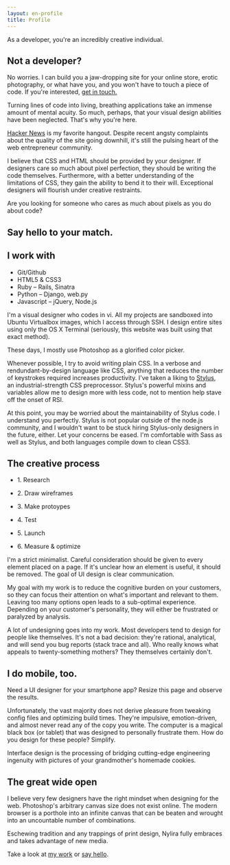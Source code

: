 ```yaml
---
layout: en-profile
title: Profile
---
```


As a developer, you're an incredibly creative individual. 

<aside>
  <h2>Not a developer?</h2>
  <p>No worries. I can build you a jaw-dropping site for your online store, erotic photography, or what have you, and you won't have to touch a piece of code. If you're interested, <a href='//nylira.com/en/contact'>get in touch.</a>
</aside>

Turning lines of code into living, breathing applications take an immense amount of mental acuity. So much, perhaps, that your visual design abilities have been neglected. That's why you're here.

<a href='//news.ycombinator.com'>Hacker News</a> is my favorite hangout. Despite recent angsty complaints about the quality of the site going downhill, it's still the pulsing heart of the web entrepreneur community.

I believe that CSS and HTML should be provided by your designer. If designers care so much about pixel perfection, they should be writing the code themselves. Furthermore, with a better understanding of the limitations of CSS, they gain the ability to bend it to their will. Exceptional designers will flourish under creative restraints. 

Are you looking for someone who cares as much about pixels as you do about code? 

## Say hello to your match.

<aside>
  <h2>I work with</h2>
  <ul>
  <li>Git/Github
  <li>HTML5 &amp; CSS3
  <li>Ruby &ndash; Rails, Sinatra
  <li>Python &ndash; Django, web.py
  <li>Javascript &ndash; jQuery, Node.js
  </ul>
</aside>

I'm a visual designer who codes in vi. All my projects are sandboxed into Ubuntu Virtualbox images, which I access through SSH. I design entire sites using only the OS X Terminal (seriously, this website was built using that exact method).

These days, I mostly use Photoshop as a glorified color picker.

Whenever possible, I try to avoid writing plain CSS. In a verbose and rendundant-by-design language like CSS, anything that reduces the number of keystrokes required increases productivity. I've taken a liking to [Stylus](http://learnboost.github.com/stylus/), an industrial-strength CSS preprocessor. Stylus's powerful mixins and variables allow me to design more with less code, not to mention help stave off the onset of RSI.

At this point, you may be worried about the maintainability of Stylus code. I understand you perfectly. Stylus is not popular outside of the node.js community, and I wouldn't want to be stuck hiring Stylus-only designers in the future, either. Let your concerns be eased. I'm comfortable with Sass as well as Stylus, and both languages compile down to clean CSS3.

## The creative process

<ul class='process'>
  <li><p>1. Research
  <li><p>2. Draw wireframes
  <li><p>3. Make protoypes
  <li><p>4. Test
  <li><p>5. Launch
  <li><p>6. Measure &amp; optimize
</ul>

I'm a strict minimalist. Careful consideration should be given to every element placed on a page. If it's unclear how an element is useful, it should be removed. The goal of UI design is clear communication. 

My goal with my work is to reduce the cognitive burden on your customers, so they can focus their attention on what's important and relevant to them. Leaving too many options open leads to a sub-optimal experience. Depending on your customer's personality, they will either be frustrated or paralyzed by analysis.

A lot of undesigning goes into my work. Most developers tend to design for people like themselves. It's not a bad decision: they're rational, analytical, and will send you bug reports (stack trace and all). Who really knows what appeals to twenty-something mothers? They themselves certainly don't.

<aside>
  <h2>I do mobile, too.</h2>
  <p>Need a UI designer for your smartphone app? Resize this page and observe the results.</p>
</aside>

Unfortunately, the vast majority does not derive pleasure from tweaking config files and optimizing build times. They're impulsive, emotion-driven, and almost never read any of the copy you write. The computer is a magical black box (or tablet) that was designed to personally frustrate them. How do you design for these people? Simplify.

Interface design is the processing of bridging cutting-edge engineering ingenuity with pictures of your grandmother's homemade cookies.

## The great wide open

I believe very few designers have the right mindset when designing for the web. Photoshop's arbitrary canvas size does not exist online. The modern browser is a porthole into an infinite canvas that can be beaten and wrought into an uncountable number of combinations.

Eschewing tradition and any trappings of print design, Nylira fully embraces and takes advantage of new media.

Take a look at [my work](/en/projects) or [say hello](/en/contact).
